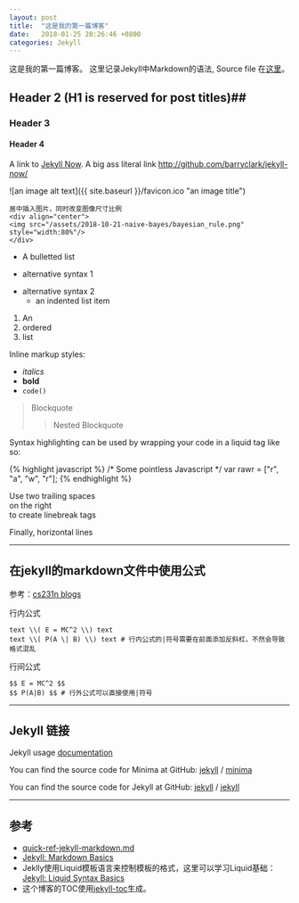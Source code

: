 ```yaml
---
layout: post
title:  "这是我的第一篇博客"
date:   2018-01-25 20:26:46 +0800
categories: Jekyll
---
```


这是我的第一篇博客。 这里记录Jekyll中Markdown的语法, Source file 在[这里](https://github.com/WangXin93/WangXin93.github.io/blob/master/_posts/2018-01-25-my-first-blog.md)。

## Header 2 (H1 is reserved for post titles)##

### Header 3

#### Header 4

A link to [Jekyll Now](http://github.com/barryclark/jekyll-now/). A big ass literal link <http://github.com/barryclark/jekyll-now/>

![an image alt text]({{ site.baseurl }}/favicon.ico "an image title")

```
居中插入图片，同时改变图像尺寸比例
<div align="center">
<img src="/assets/2018-10-21-naive-bayes/bayesian_rule.png" style="width:80%"/>
</div>
```

* A bulletted list
- alternative syntax 1
+ alternative syntax 2
  - an indented list item

1. An
2. ordered
3. list

Inline markup styles: 

- _italics_
- **bold**
- `code()` 

> Blockquote
>> Nested Blockquote 
 
Syntax highlighting can be used by wrapping your code in a liquid tag like so:

{% highlight javascript %}
/* Some pointless Javascript */
var rawr = ["r", "a", "w", "r"];
{% endhighlight %}
 
Use two trailing spaces  
on the right  
to create linebreak tags  
 
Finally, horizontal lines

---

## 在jekyll的markdown文件中使用公式

参考：[cs231n blogs](https://github.com/cs231n/cs231n.github.io)

行内公式

```
text \\( E = MC^2 \\) text
text \\( P(A \| B) \\) text # 行内公式的|符号需要在前面添加反斜杠，不然会导致格式混乱
```

行间公式

```
$$ E = MC^2 $$
$$ P(A|B) $$ # 行外公式可以直接使用|符号
```

***

## Jekyll 链接

Jekyll usage [documentation](https://jekyllrb.com/)

You can find the source code for Minima at GitHub:
[jekyll][jekyll-organization] /
[minima](https://github.com/jekyll/minima)

You can find the source code for Jekyll at GitHub:
[jekyll][jekyll-organization] /
[jekyll](https://github.com/jekyll/jekyll)


[jekyll-organization]: https://github.com/jekyll

---

## 参考

* [quick-ref-jekyll-markdown.md](https://gist.github.com/roachhd/779fa77e9b90fe945b0c)
* [Jekyll: Markdown Basics](http://simpleprimate.com/blog/markdown-basics)
* Jeklly使用Liquid模板语言来控制模板的格式，这里可以学习Liquid基础：[Jekyll: Liquid Syntax Basics](http://simpleprimate.com/blog/liquid-syntax)
* 这个博客的TOC使用[jekyll-toc](https://github.com/allejo/jekyll-toc)生成。
